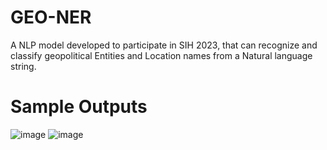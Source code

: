 # GEO-NER
A NLP model developed to participate in SIH 2023, that can recognize and classify geopolitical Entities and Location names from a Natural language string.


# Sample Outputs

![image](https://github.com/Kausthuban/GEO-NER/assets/93398114/2acfef00-4410-48e7-8cdf-9894d7abd35f)
![image](https://github.com/Kausthuban/GEO-NER/assets/93398114/09190616-9905-4b26-9206-e3da4e6b0c63)

